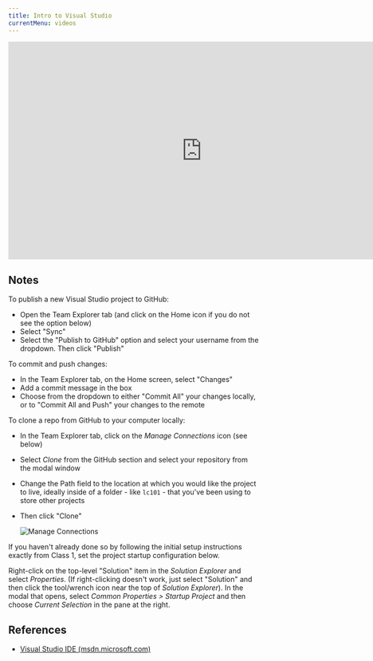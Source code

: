 ```yaml
---
title: Intro to Visual Studio
currentMenu: videos
---
```


<div class="youtube-wrapper"><iframe width="776" height="437" src="https://www.youtube-nocookie.com/embed/t5F4-7DYAhY?rel=0" frameborder="0" allowfullscreen></iframe></div>

## Notes

To publish a new Visual Studio project to GitHub:
* Open the Team Explorer tab (and click on the Home icon if you do not see the option below)
* Select "Sync"
* Select the "Publish to GitHub" option and select your username from the dropdown. Then click "Publish"

To commit and push changes:
* In the Team Explorer tab, on the Home screen, select "Changes"
* Add a commit message in the box
* Choose from the dropdown to either "Commit All" your changes locally, or to "Commit All and Push" your changes to the remote

To clone a repo from GitHub to your computer locally:
* In the Team Explorer tab, click on the *Manage Connections* icon (see below)
* Select *Clone* from the GitHub section and select your repository from the modal window
* Change the Path field to the location at which you would like the project to live, ideally inside of a folder - like `lc101` - that you've been using to store other projects
* Then click "Clone"

	![Manage Connections](images/team-explorer-connections.png)
	

If you haven't already done so by following the initial setup instructions exactly from Class 1, set the project startup configuration below.

Right-click on the top-level "Solution" item in the *Solution Explorer* and select *Properties*. (If right-clicking doesn't work, just select "Solution" and then click the tool/wrench icon near the top of *Solution Explorer*). In the modal that opens, select *Common Properties > Startup Project* and then choose *Current Selection* in the pane at the right.

## References

- [Visual Studio IDE (msdn.microsoft.com)](https://msdn.microsoft.com/en-us/library/dn762121.aspx)
